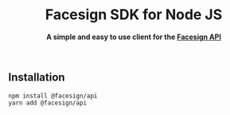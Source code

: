 <div align="center">
	<h1>Facesign SDK for Node JS</h1>
	<p>
		<b>A simple and easy to use client for the <a href="https://developers.facesign.co">Facesign API</a></b>
	</p>
	<br>
</div>

## Installation

```
npm install @facesign/api
yarn add @facesign/api
```
